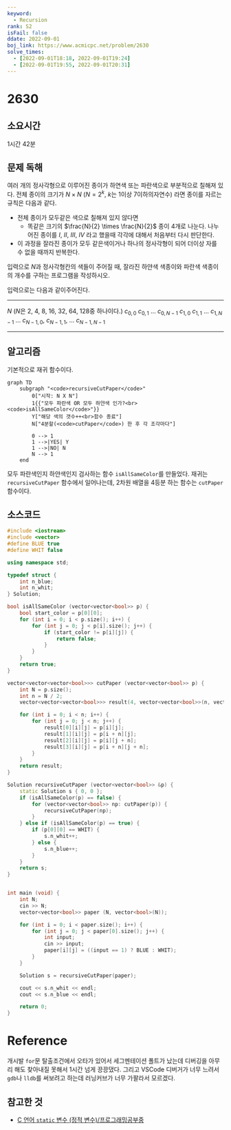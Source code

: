 ```yaml
---
keyword:
  - Recursion
rank: S2
isFail: false
ddate: 2022-09-01
boj_link: https://www.acmicpc.net/problem/2630
solve_times:
  - [2022-09-01T18:18, 2022-09-01T19:24]
  - [2022-09-01T19:55, 2022-09-01T20:31]
---
```


# 2630

## 소요시간

1시간 42분

## 문제 독해

여러 개의 정사각형으로 이루어진 종이가 하연색 또는 파란색으로 부분적으로 칠해져 있다.
전체 종이의 크기가 $N \times N$ ($N=2^k$, $k$는 1이상 7이하의자연수) 라면 종이를 자르는 규칙은 다음과 같다.

- 전체 종이가 모두같은 색으로 칠해져 있지 않다면
    - 똑같은 크기의 $\frac{N}{2} \times \frac{N}{2}$ 종이 4개로 나눈다. 나누어진 종이를 $I$, $II$, $III$, $IV$ 라고 했을때 각각에 대해서 처음부터 다시 판단한다.
- 이 과정을 잘라진 종이가 모두 같은색이거나 하나의 정사각형이 되어 더이상 자를 수 없을 때까지 반복한다.

입력으로 $N$과 정사각형칸의 색들이 주어질 때, 잘라진 하얀색 색종이와 파란색 색종이의 개수를 구하는 프로그램을 작성하시오.

입력으로는 다음과 같이주어진다.

---

$N$ ($N$은 2, 4, 8, 16, 32, 64, 128중 하나이다.)
$c_{0, 0}$ $c_{0, 1}$ $...$ $c_{0, N-1}$
$c_{1, 0}$ $c_{1, 1}$ $...$ $c_{1, N-1}$
$...$
$c_{N-1, 0}$, $c_{N-1, 1}$, $...$ $c_{N-1, N-1}$

---

## 알고리즘

기본적으로 재귀 함수이다.

```mermaid
graph TD
    subgraph "<code>recursiveCutPaper</code>"
        0["시작: N X N"]
        1{{"모두 파란색 OR 모두 하얀색 인가?<br><code>isAllSameColor</code>"}}
        Y["해당 색의 갯수++<br>함수 종료"]
        N["4분할(<code>cutPaper</code>) 한 후 각 조각마다"]
    
        0 --> 1
        1 -->|YES| Y
        1 -->|NO| N
        N --> 1
    end
```

모두 파란색인지 하얀색인지 검사하는 함수 `isAllSameColor`를 만들었다.
재귀는 `recursiveCutPaper` 함수에서 일어나는데, 2차원 배열을 4등분 하는 함수는 `cutPaper`함수이다.

## 소스코드

```cpp
#include <iostream>
#include <vector>
#define BLUE true
#define WHIT false

using namespace std;

typedef struct {
    int n_blue;
    int n_whit;
} Solution;

bool isAllSameColor (vector<vector<bool>> p) {
    bool start_color = p[0][0];
    for (int i = 0; i < p.size(); i++) {
        for (int j = 0; j < p[i].size(); j++) {
            if (start_color != p[i][j]) {
                return false;
            }
        }
    }
    return true;
}

vector<vector<vector<bool>>> cutPaper (vector<vector<bool>> p) {
    int N = p.size();
    int n = N / 2;
    vector<vector<vector<bool>>> result(4, vector<vector<bool>>(n, vector<bool>(n)));

    for (int i = 0; i < n; i++) {
        for (int j = 0; j < n; j++) {
            result[0][i][j] = p[i][j];
            result[1][i][j] = p[i + n][j];
            result[2][i][j] = p[i][j + n];
            result[3][i][j] = p[i + n][j + n];
        }
    }
    return result;
}

Solution recursiveCutPaper (vector<vector<bool>> &p) {
    static Solution s { 0, 0 };
    if (isAllSameColor(p) == false) {
        for (vector<vector<bool>> np: cutPaper(p)) {
            recursiveCutPaper(np);
        }
    } else if (isAllSameColor(p) == true) {
        if (p[0][0] == WHIT) {
            s.n_whit++;
        } else {
            s.n_blue++;
        }
    }
    return s;
}


int main (void) {
    int N;
    cin >> N;
    vector<vector<bool>> paper (N, vector<bool>(N));

    for (int i = 0; i < paper.size(); i++) {
        for (int j = 0; j < paper[0].size(); j++) {
            int input;
            cin >> input;
            paper[i][j] = ((input == 1) ? BLUE : WHIT);
        }
    }

    Solution s = recursiveCutPaper(paper);

    cout << s.n_whit << endl;
    cout << s.n_blue << endl;

    return 0;
}
```

# Reference

개시발 `for`문 탈출조건에서 오타가 있어서 세그멘테이션 폴트가 났는데 디버깅을 아무리 해도 찾아내질 못해서 1시간 넘게 끙끙댔다.
그리고 VSCode 디버거가 너무 느려서 `gdb`나 `lldb`를 써보려고 하는데 러닝커브가 너무 가팔라서 모르겠다.

## 참고한 것

- [C 언어 `static` 변수 (정적 변수)/프로그래밍공부중](https://m.blog.naver.com/PostView.naver?isHttpsRedirect=true&blogId=dd1587&logNo=221106199316)
